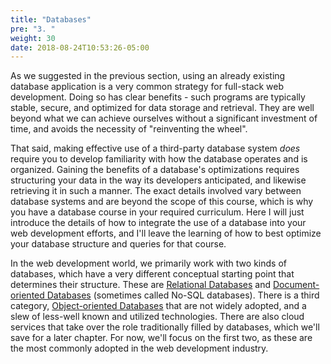 ```yaml
---
title: "Databases"
pre: "3. "
weight: 30
date: 2018-08-24T10:53:26-05:00
---
```


As we suggested in the previous section, using an already existing database application is a very common strategy for full-stack web development.  Doing so has clear benefits - such programs are typically stable, secure, and optimized for data storage and retrieval. They are well beyond what we can achieve ourselves without a significant investment of time, and avoids the necessity of "reinventing the wheel".

That said, making effective use of a third-party database system _does_ require you to develop familiarity with how the database operates and is organized. Gaining the benefits of a database's optimizations requires structuring your data in the way its developers anticipated, and likewise retrieving it in such a manner.  The exact details involved vary between database systems and are beyond the scope of this course, which is why you have a database course in your required curriculum.  Here I will just introduce the details of how to integrate the use of a database into your web development efforts, and I'll leave the learning of how to best optimize your database structure and queries for that course.

In the web development world, we primarily work with two kinds of databases, which have a very different conceptual starting point that determines their structure.  These are [Relational Databases](https://en.wikipedia.org/wiki/Relational_database) and [Document-oriented Databases](https://en.wikipedia.org/wiki/Document-oriented_database) (sometimes called No-SQL databases).  There is a third category, [Object-oriented Databases](https://en.wikipedia.org/wiki/Object_database) that are not widely adopted, and a slew of less-well known and utilized technologies.  There are also cloud services that take over the role traditionally filled by databases, which we'll save for a later chapter.  For now, we'll focus on the first two, as these are the most commonly adopted in the web development industry.
